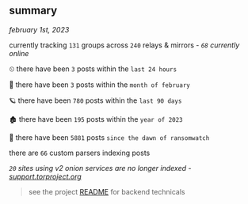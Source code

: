 
## summary
_february 1st, 2023_

currently tracking `131` groups across `240` relays & mirrors - _`68` currently online_

⏲ there have been `3` posts within the `last 24 hours`

🦈 there have been `3` posts within the `month of february`

🪐 there have been `780` posts within the `last 90 days`

🏚 there have been `195` posts within the `year of 2023`

🦕 there have been `5881` posts `since the dawn of ransomwatch`

there are `66` custom parsers indexing posts

_`20` sites using v2 onion services are no longer indexed - [support.torproject.org](https://support.torproject.org/onionservices/v2-deprecation/)_

> see the project [README](https://github.com/joshhighet/ransomwatch#ransomwatch--) for backend technicals
